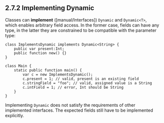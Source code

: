 ## 2.7.2 Implementing Dynamic

Classes can **implement** ([manual/Interfaces]) `Dynamic` and `Dynamic<T>`, which enables arbitrary field access. In the former case, fields can have any type, in the latter they are constrained to be compatible with the parameter type:

```
class ImplementsDynamic implements Dynamic<String> {
	public var present:Int;
	public function new() {}
}

class Main {
	static public function main() {
		var c = new ImplementsDynamic();
		c.present = 1; // valid, present is an existing field
		c.stringField = "foo"; // valid, assigned value is a String
		c.intField = 1; // error, Int should be String
	}
}
```
Implementing `Dynamic` does not satisfy the requirements of other implemented interfaces. The expected fields still have to be implemented explicitly.